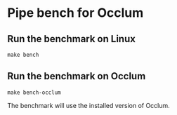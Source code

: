 # Pipe bench for Occlum

## Run the benchmark on Linux

```
make bench
```

## Run the benchmark on Occlum

```
make bench-occlum
```

The benchmark will use the installed version of Occlum.
